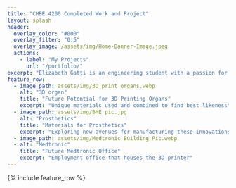 ```yaml
---
title: "CHBE 4200 Completed Work and Project"
layout: splash
header:
  overlay_color: "#000"
  overlay_filter: "0.5"
  overlay_image: /assets/img/Home-Banner-Image.jpeg
  actions:
    - label: "My Projects"
      url: "/portfolio/"
excerpt: "Elizabeth Gatti is an engineering student with a passion for biomedical innovations. By expanding her skills in additive manufacturing, she hopes to contribute to Medtronic's innovation with improved modeling and production plans."
feature_row:
  - image_path: assets/img/3D print organs.webp
    alt: "3D organ"
    title: "Future Potential for 3D Printing Organs"
    excerpt: "Unique materials used and combined to find best likeness"
  - image_path: assets/img/BME pic.jpg
    alt: "Prosthetics"
    title: "Materials for Prosthetics"
    excerpt: "Exploring new avenues for manufacturing these innovations"
  - image_path: assets/img/Medtronic Building Pic.webp
  - alt: "Medtronic"
    title: "Future Medtronic Office"
    excerpt: "Employment office that houses the 3D printer"
---
```


{% include feature_row %}

